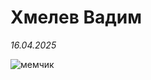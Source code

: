 # Хмелев Вадим

*16.04.2025*

![мемчик](https://avatars.mds.yandex.net/i?id=63ee7b427a3d462a4b62f544e590c336487719b6-12528217-images-thumbs&n=13)
